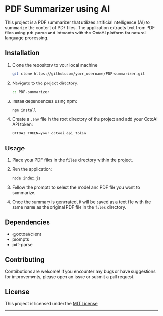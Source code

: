 
# PDF Summarizer using AI

This project is a PDF summarizer that utilizes artificial intelligence (AI) to summarize the content of PDF files. The application extracts text from PDF files using pdf-parse and interacts with the OctoAI platform for natural language processing.

## Installation

1. Clone the repository to your local machine:

    ```bash
    git clone https://github.com/your_username/PDF-summarizer.git
    ```

2. Navigate to the project directory:

    ```bash
    cd PDF-summarizer
    ```

3. Install dependencies using npm:

    ```bash
    npm install
    ```

4. Create a `.env` file in the root directory of the project and add your OctoAI API token:

    ```
    OCTOAI_TOKEN=your_octoai_api_token
    ```

## Usage

1. Place your PDF files in the `files` directory within the project.

2. Run the application:

    ```bash
    node index.js
    ```

3. Follow the prompts to select the model and PDF file you want to summarize.

4. Once the summary is generated, it will be saved as a text file with the same name as the original PDF file in the `files` directory.

## Dependencies

- @octoai/client
- prompts
- pdf-parse

## Contributing

Contributions are welcome! If you encounter any bugs or have suggestions for improvements, please open an issue or submit a pull request.

## License

This project is licensed under the [MIT License](LICENSE).

---

